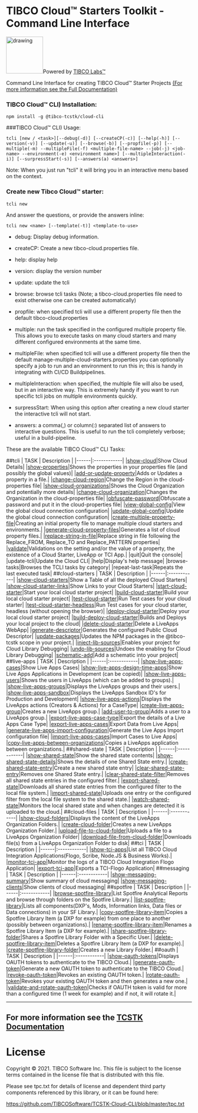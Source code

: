 # TIBCO Cloud™ Starters Toolkit - Command Line Interface 
<img src="https://community.tibco.com/sites/default/files/tibco_labs_final_with_tm2-01.png" alt="drawing" width="100"/>Powered by [TIBCO Labs™](https://community.tibco.com/wiki/tibco-labs)

Command Line Interface for creating TIBCO Cloud™ Starter Projects [(For more information see the Full Documentation)](https://tibcosoftware.github.io/TCSToolkit/cli/tutorials/001_TCLI_Overview/) 

### TIBCO Cloud™ CLI) Installation:
```
npm install -g @tibco-tcstk/cloud-cli
``` 

###TIBCO Cloud™ CLI) Usage: 
```
tcli [new / <task>][--debug(-d)] [--createCP(-c)] [--help(-h)] [--version(-v)] [--update(-u)] [--browse(-b)] [--propfile(-p)] [--multiple(-m) --multipleFile(-f) <multiple-file-name> --job(-j) <job-name> --environment(-e) <environment name>] [--multipleInteraction(-i)] [--surpressStart(-s)] [--answers(a) <answers>]
```

Note: When you just run "tcli" it will bring you in an interactive menu based on the context.

### Create new Tibco Cloud™ starter:
```
tcli new
```
And answer the questions, or provide the answers inline:
```
tcli new <name> [--template(-t)] <template-to-use>
```
* debug: Display debug information.
   
* createCP: Create a new tibco-cloud.properties file.

* help: display help 

* version: display the version number

* update: update the tcli

* browse: browse tcli tasks (Note; a tibco-cloud.properties file need to exist otherwise one can be created automatically)

* propfile: when specified tcli will use a different property file then the default tibco-cloud.properties

* multiple: run the task specified in the configured multiple property file. This allows you to execute tasks on many cloud starters and many different configured environments at the same time.

* multipleFile: when specified tcli will use a different property file then the default manage-multiple-cloud-starters.properties you can optionally specify a job to run and an environment to run this in; this is handy in integrating with CI/CD Buildpipelines.

* multipleInteraction: when specified, the multiple file will also be used, but in an interactive way. This is extremely handy if you want to run specific tcli jobs on multiple environments quickly.

* surpressStart: When using this option after creating a new cloud starter the interactive tcli will not start.

* answers: a comma(,) or column(:) separated list of answers to interactive questions. This is useful to run the tcli completely verbose; useful in a build-pipeline. 
    
These are the available TIBCO Cloud™ CLI Tasks:

##tcli
| TASK | Description |
|------|:------------|
|[show-cloud](./docs/tasks/show-cloud.md)|Show Cloud Details|
|[show-properties](./docs/tasks/show-properties.md)|Shows the properties in your properties file (and possibly the global values)|
|[add-or-update-property](./docs/tasks/add-or-update-property.md)|Adds or Updates a property in a file.|
|[change-cloud-region](./docs/tasks/change-cloud-region.md)|Change the Region in the cloud-properties file|
|[show-cloud-organizations](./docs/tasks/show-cloud-organizations.md)|Shows the Cloud Organization and potentially more details|
|[change-cloud-organization](./docs/tasks/change-cloud-organization.md)|Changes the Organization in the cloud-properties file|
|[obfuscate-password](./docs/tasks/obfuscate-password.md)|Obfuscate a password and put it in the cloud-properties file|
|[view-global-config](./docs/tasks/view-global-config.md)|View the global cloud connection configuration|
|[update-global-config](./docs/tasks/update-global-config.md)|Update the global cloud connection configuration|
|[create-multiple-property-file](./docs/tasks/create-multiple-property-file.md)|Creating an initial property file to manage multiple cloud starters and environments.|
|[generate-cloud-property-files](./docs/tasks/generate-cloud-property-files.md)|Generates a list of cloud property files.|
|[replace-string-in-file](./docs/tasks/replace-string-in-file.md)|Replace string in file following the Replace_FROM, Replace_TO and Replace_PATTERN properties|
|[validate](./docs/tasks/validate.md)|Validations on the setting and/or the value of a property, the existence of a Cloud Starter, LiveApp or TCI App.|
|quit|Quit the console|
|update-tcli|Update the Cloud CLI|
|help|Display's help message|
|browse-tasks|Browses the TCLI tasks by category|
|repeat-last-task|Repeats the last executed task|
##cloud-starters
| TASK | Description |
|------|:------------|
|[show-cloud-starters](./docs/tasks/show-cloud-starters.md)|Show a Table of all the deployed Cloud Starters|
|[show-cloud-starter-links](./docs/tasks/show-cloud-starter-links.md)|Show Links to your Cloud Starters|
|[start-cloud-starter](./docs/tasks/start-cloud-starter.md)|Start your local cloud starter project|
|[build-cloud-starter](./docs/tasks/build-cloud-starter.md)|Build your local cloud starter project|
|[test-cloud-starter](./docs/tasks/test-cloud-starter.md)|Run Test cases for your cloud starter|
|[test-cloud-starter-headless](./docs/tasks/test-cloud-starter-headless.md)|Run Test cases for your cloud starter, headless (without opening the browser)|
|[deploy-cloud-starter](./docs/tasks/deploy-cloud-starter.md)|Deploy your local cloud starter project|
|[build-deploy-cloud-starter](./docs/tasks/build-deploy-cloud-starter.md)|Builds and Deploys your local project to the cloud|
|[delete-cloud-starter](./docs/tasks/delete-cloud-starter.md)|Delete a LiveApps WebApp|
|[generate-descriptor](./docs/tasks/generate-descriptor.md)|Generates the configured Public Cloud Descriptor|
|[update-packages](./docs/tasks/update-packages.md)|Updates the NPM packages in the @tibco-tcstk scope in your project.|
|[inject-lib-sources](./docs/tasks/inject-lib-sources.md)|Enables your project for Cloud Library Debugging|
|[undo-lib-sources](./docs/tasks/undo-lib-sources.md)|Undoes the enabling for Cloud Library Debugging|
|[schematic-add](./docs/tasks/schematic-add.md)|Add a schematic into your project|
##live-apps
| TASK | Description |
|------|:------------|
|[show-live-apps-cases](./docs/tasks/show-live-apps-cases.md)|Show Live Apps Cases|
|[show-live-apps-design-time-apps](./docs/tasks/show-live-apps-design-time-apps.md)|Show Live Apps Applications in Development (can be copied)|
|[show-live-apps-users](./docs/tasks/show-live-apps-users.md)|Shows the users in LiveApps (which can be added to groups).|
|[show-live-apps-groups](./docs/tasks/show-live-apps-groups.md)|Displays the LiveApps groups and their users.|
|[show-live-apps-sandbox](./docs/tasks/show-live-apps-sandbox.md)|Displays the LiveApps Sandbox ID's for Production and Development|
|[show-live-apps-actions](./docs/tasks/show-live-apps-actions.md)|Displays the LiveApps actions (Creators & Actions) for a CaseType|
|[create-live-apps-group](./docs/tasks/create-live-apps-group.md)|Creates a new LiveApps group.|
|[add-user-to-group](./docs/tasks/add-user-to-group.md)|Adds a user to a LiveApps group.|
|[export-live-apps-case-type](./docs/tasks/export-live-apps-case-type.md)|Export the details of a Live Apps Case Type|
|[export-live-apps-cases](./docs/tasks/export-live-apps-cases.md)|Export Data from Live Apps|
|[generate-live-apps-import-configuration](./docs/tasks/generate-live-apps-import-configuration.md)|Generate the Live Apps Import configuration file|
|[import-live-apps-cases](./docs/tasks/import-live-apps-cases.md)|Import Cases to Live Apps|
|[copy-live-apps-between-organizations](./docs/tasks/copy-live-apps-between-organizations.md)|Copies a LiveApps application between organizations.|
##shared-state
| TASK | Description |
|------|:------------|
|[show-shared-state](./docs/tasks/show-shared-state.md)|Show the shared state contents|
|[show-shared-state-details](./docs/tasks/show-shared-state-details.md)|Shows the details of one Shared State entry.|
|[create-shared-state-entry](./docs/tasks/create-shared-state-entry.md)|Create a new shared state entry|
|[clear-shared-state-entry](./docs/tasks/clear-shared-state-entry.md)|Removes one Shared State entry.|
|[clear-shared-state-filter](./docs/tasks/clear-shared-state-filter.md)|Removes all shared state entries in the configured filter.|
|[export-shared-state](./docs/tasks/export-shared-state.md)|Downloads all shared state entries from the configured filter to the local file system.|
|[import-shared-state](./docs/tasks/import-shared-state.md)|Uploads one entry or the configured filter from the local file system to the shared state.|
|[watch-shared-state](./docs/tasks/watch-shared-state.md)|Monitors the local shared state and when changes are detected it is uploaded to the cloud.|
##cloud-files
| TASK | Description |
|------|:------------|
|[show-cloud-folders](./docs/tasks/show-cloud-folders.md)|Displays the content of the LiveApps Organization Folders.|
|[create-cloud-folder](./docs/tasks/create-cloud-folder.md)|Creates a new LiveApps Organization Folder.|
|[upload-file-to-cloud-folder](./docs/tasks/upload-file-to-cloud-folder.md)|Uploads a file to a LiveApps Organization Folder|
|[download-file-from-cloud-folder](./docs/tasks/download-file-from-cloud-folder.md)|Downloads file(s) from a LiveApps Organization Folder to disk|
##tci
| TASK | Description |
|------|:------------|
|[show-tci-apps](./docs/tasks/show-tci-apps.md)|List all TIBCO Cloud Integration Applications(Flogo, Scribe, Node.JS & Business Works).|
|[monitor-tci-app](./docs/tasks/monitor-tci-app.md)|Monitor the logs of a TIBCO Cloud Integration Flogo Application|
|[export-tci-app](./docs/tasks/export-tci-app.md)|Exports a TCI-Flogo Application|
##messaging
| TASK | Description |
|------|:------------|
|[show-messaging-summary](./docs/tasks/show-messaging-summary.md)|Show summary of cloud messaging|
|[show-messaging-clients](./docs/tasks/show-messaging-clients.md)|Show clients of cloud messaging|
##spotfire
| TASK | Description |
|------|:------------|
|[browse-spotfire-library](./docs/tasks/browse-spotfire-library.md)|List Spotfire Analytical Reports and browse through folders on the Spotfire Library.|
|[list-spotfire-library](./docs/tasks/list-spotfire-library.md)|Lists all components(DXP's, Mods, Information links, Data files or Data connections) in your SF Library.|
|[copy-spotfire-library-item](./docs/tasks/copy-spotfire-library-item.md)|Copies a Spotfire Library Item (a DXP for example) from one place to another (possibly between organizations).|
|[rename-spotfire-library-item](./docs/tasks/rename-spotfire-library-item.md)|Renames a Spotfire Library Item (a DXP for example).|
|[share-spotfire-library-folder](./docs/tasks/share-spotfire-library-folder.md)|Shares a Spotfire Library Folder with a Specific User.|
|[delete-spotfire-library-item](./docs/tasks/delete-spotfire-library-item.md)|Deletes a Spotfire Library Item (a DXP for example).|
|[create-spotfire-library-folder](./docs/tasks/create-spotfire-library-folder.md)|Creates a new Library Folder.|
##oauth
| TASK | Description |
|------|:------------|
|[show-oauth-tokens](./docs/tasks/show-oauth-tokens.md)|Displays OAUTH tokens to authenticate to the TIBCO Cloud.|
|[generate-oauth-token](./docs/tasks/generate-oauth-token.md)|Generate a new OAUTH token to authenticate to the TIBCO Cloud.|
|[revoke-oauth-token](./docs/tasks/revoke-oauth-token.md)|Revokes an existing OAUTH token.|
|[rotate-oauth-token](./docs/tasks/rotate-oauth-token.md)|Revokes your existing OAUTH token and then generates a new one.|
|[validate-and-rotate-oauth-token](./docs/tasks/validate-and-rotate-oauth-token.md)|Checks if OAUTH token is valid for more than a configured time (1 week for example) and if not, it will rotate it.|


---
For more information see the [TCSTK Documentation](https://tibcosoftware.github.io/TCSToolkit/)
---

# License

Copyright © 2021. TIBCO Software Inc.
This file is subject to the license terms contained
in the license file that is distributed with this file.

Please see tpc.txt for details of license and dependent third party components referenced by this library, or it can be found here:

https://github.com/TIBCOSoftware/TCSTK-Cloud-CLI/blob/master/tpc.txt

